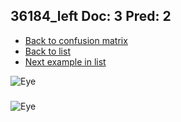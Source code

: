 ## 36184_left Doc: 3 Pred: 2
- [Back to confusion matrix](https://github.com/juliandewit/kaggle_retinopathy/blob/master/matrix.md)
- [Back to list](https://github.com/juliandewit/kaggle_retinopathy/blob/master/lists/32/list.md)
- [Next example in list](https://github.com/juliandewit/kaggle_retinopathy/blob/master/lists/32/36/36502_left.md)

![Eye](https://retinopaty.blob.core.windows.net/size1024/36184_left_3.jpeg)

### 

![Eye]()
